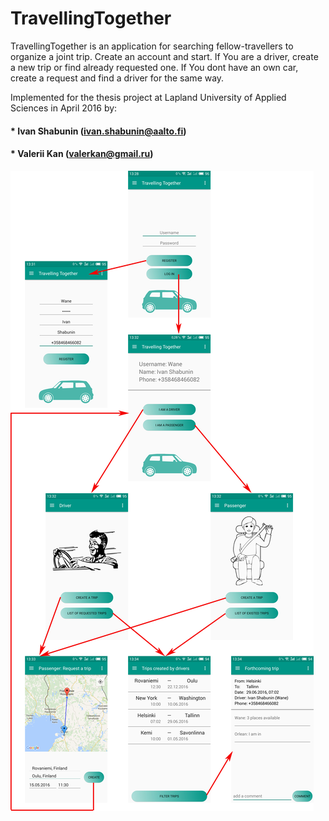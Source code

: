 # TravellingTogether

TravellingTogether is an application for searching fellow-travellers to organize a joint trip. 
Create an account and start. If You are a driver, create a new trip or find already requested one. If You dont have an own car, create a request and find a driver for the same way.

Implemented for the thesis project at Lapland University of Applied Sciences in April 2016 by: 
#### * Ivan Shabunin (ivan.shabunin@aalto.fi)
#### * Valerii Kan (valerkan@gmail.ru)

![alt text](app/image/diagram.png)
